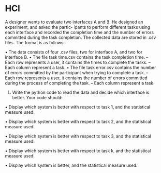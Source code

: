 # HCI

A designer wants to evaluate two interfaces A and B. He designed an experiment, and asked the partic- ipants to perform different tasks using each interface and recorded the completion time and the number of errors committed during the task completion. The collected data are stored in .csv files. The format is as follows:

• The data consists of four .csv files, two for interface A, and two for interface B.
• The file task time.csv contains the task completion time.
– Each row represents a user, it contains the times to complete the tasks. – Each column represent a task.
• The file task error.csv contains the number of errors committed by the participant when trying to complete a task.
– Each row represents a user, it contains the number of errors committed during the process of completing the task.
– Each column represent a task.

1. Write the python code to read the data and decide which interface is better. Your code should:


• Display which system is better with respect to task 1, and the statistical measure used. 

• Display which system is better with respect to task 2, and the statistical measure used. 

• Display which system is better with respect to task 3, and the statistical measure used. 

• Display which system is better with respect to task k, and the statistical measure used. 

• Display which system is better, and the statistical measure used.
